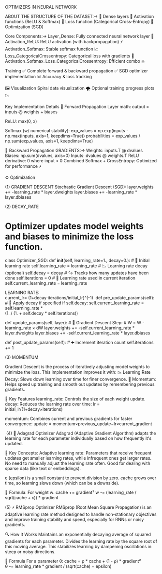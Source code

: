OPTIMIZERS IN NEURAL NETWORK


ABOUT THE STRUCTURE OF THE DATASET:->
🔹 Dense layers
🔹 Activation functions (ReLU & Softmax)
🔹 Loss function (Categorical Cross-Entropy)
🔹 Optimization (SGD)

Core Components:->
Layer_Dense: Fully connected neural network layer 🔗
Activation_ReLU: ReLU activation (with backpropagation) ⚡
Activation_Softmax: Stable softmax function 📈
Loss_CategoricalCrossentropy: Categorical loss with gradients 🎯
Activation_Softmax_Loss_CategoricalCrossentropy: Efficient combo 🔥


Training
✅ Complete forward & backward propagation
✅ SGD optimizer implementation
📊 Accuracy & loss tracking


🖼️ Visualization
Spiral data visualization 🌪️
Optional training progress plots 📉



Key Implementation Details
🔁 Forward Propagation
Layer math:
output = inputs @ weights + biases

ReLU:
max(0, x)

Softmax (w/ numerical stability):
exp_values = np.exp(inputs - np.max(inputs, axis=1, keepdims=True))
probabilities = exp_values / np.sum(exp_values, axis=1, keepdims=True)



🔄 Backward Propagation
GRADIENTS:->
Weights: inputs.T @ dvalues
Biases: np.sum(dvalues, axis=0)
Inputs: dvalues @ weights.T
ReLU derivative: 0 where input < 0
Combined Softmax + CrossEntropy: Optimized for performance ⚡


⚙️ Optimization

(1) GRADIENT DESCENT
Stochastic Gradient Descent (SGD):
layer.weights += -learning_rate * layer.dweights
layer.biases += -learning_rate * layer.dbiases


(2) DECAY_RATE
# Optimizer updates model weights and biases to minimize the loss function.

class Optimizer_SGD:
    def __init__(self, learning_rate=1., decay=0.):
        # 🔢 Initial learning rate
        self.learning_rate = learning_rate
        # 📉 Learning rate decay (optional)
        self.decay = decay
        # ↪️ Tracks how many updates have been done
        self.iterations = 0
        # 🎯 Learning rate used in current iteration
        self.current_learning_rate = learning_rate


  LEARNING RATE:   
  current_lr= (1+decay⋅iterations/initial_lr)^(-1)
​
    def pre_update_params(self):
        # 🔁 Apply decay if specified
        if self.decay:
            self.current_learning_rate = self.learning_rate * \
                (1. / (1. + self.decay * self.iterations))

  def update_params(self, layer):
        # 🧮 Gradient Descent Step:
        # W = W - learning_rate × dW
        layer.weights += -self.current_learning_rate * layer.dweights
        layer.biases += -self.current_learning_rate * layer.dbiases

  def post_update_params(self):
        # ➕ Increment iteration count
        self.iterations += 1


(3) MOMENTUM

Gradient Descent is the process of iteratively adjusting model weights to minimize the loss. This implementation improves it with:
📉 Learning Rate Decay: Slows down learning over time for finer convergence.
🏃 Momentum: Helps speed up training and smooth out updates by remembering previous gradients.


🔧 Key Features
learning_rate: Controls the size of each weight update.
decay: Reduces the learning rate over time:
lr = initial_lr/(1+decay×iterations)

momentum: Combines current and previous gradients for faster convergence:
update = momentum×previous_update−lr×current_gradient

​
(4) 🚀 Adagrad Optimizer
Adagrad (Adaptive Gradient Algorithm) adapts the learning rate for each parameter individually based on how frequently it's updated.

📌 Key Concepts:
Adaptive learning rate: Parameters that receive frequent updates get smaller learning rates, while infrequent ones get larger rates.
No need to manually adjust the learning rate often.
Good for dealing with sparse data (like text or embeddings).

ε (epsilon) is a small constant to prevent division by zero.
cache grows over time, so learning slows down (which can be a downside).


🧠 Formula:
For weight w:
cache += gradient²
w -= (learning_rate / sqrt(cache + ε)) * gradient


(5) ⚡ RMSprop Optimizer
RMSprop (Root Mean Square Propagation) is an adaptive learning rate method designed to handle non-stationary objectives and improve training stability and speed, especially for RNNs or noisy gradients.

🔍 How It Works
Maintains an exponentially decaying average of squared gradients for each parameter.
Divides the learning rate by the square root of this moving average.
This stabilizes learning by dampening oscillations in steep or noisy directions.


📌 Formula
For a parameter θ:
cache = ρ * cache + (1 - ρ) * gradient²  
θ -= learning_rate * gradient / (sqrt(cache) + epsilon)

